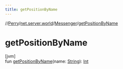 ```yaml
---
title: getPositionByName
---
```

//[Perry](../../../index.html)/[net.server.world](../index.html)/[Messenger](index.html)/[getPositionByName](get-position-by-name.html)



# getPositionByName



[jvm]\
fun [getPositionByName](get-position-by-name.html)(name: [String](https://kotlinlang.org/api/latest/jvm/stdlib/kotlin/-string/index.html)): [Int](https://kotlinlang.org/api/latest/jvm/stdlib/kotlin/-int/index.html)




